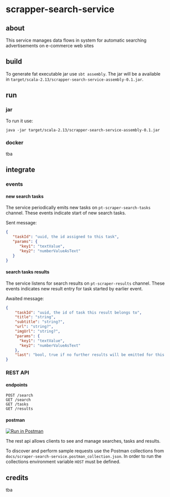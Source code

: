 # scrapper-search-service

## about
This service manages data flows in system for automatic searching advertisements on e-commerce web sites

## build
To generate fat executable jar use `sbt assembly`. The jar will be a available in `target/scala-2.13/scrapper-search-service-assembly-0.1.jar`.

## run
### jar
To run it use:
```shell script
java -jar target/scala-2.13/scrapper-search-service-assembly-0.1.jar
```

### docker
tba

## integrate
### events
#### new search tasks
The service periodically emits new tasks on `pt-scraper-search-tasks` channel. These events indicate start of new search tasks.

Sent message:
```json
{
   "taskId": "uuid, the id assigned to this task",
   "params": {
      "key1": "textValue",
      "key2": "numberValueAsText"
   }
}
```

#### search tasks results
The service listens for search results on `pt-scraper-results` channel. These events indicates new result entry for task started by earlier event.

Awaited message:
```json
{
    "taskId": "uuid, the id of task this result belongs to",
    "title": "string",
    "subtitle": "string?",
    "url": "string?",
    "imgUrl": "string?",
    "params": {
      "key1": "textValue",
      "key2": "numberValueAsText"
    },
    "last": "bool, true if no further results will be emitted for this taskId"
}
``` 

### REST API
#### endpoints
```
POST /search
GET /search
GET /tasks
GET /results
```

#### postman
[![Run in Postman](https://run.pstmn.io/button.svg)](https://app.getpostman.com/run-collection/7f7fdb04e7e9c1973e26)

The rest api allows clients to see and manage searches, tasks and results. 

To discover and perform sample requests use the Postman collections from `docs/scraper-search-service.postman_collection.json`. In order to run the collections environment variable `HOST` must be defined.

## credits
tba
